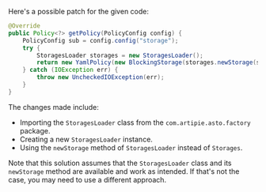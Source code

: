 Here's a possible patch for the given code:

```java
@Override
public Policy<?> getPolicy(PolicyConfig config) {
    PolicyConfig sub = config.config("storage");
    try {
        StoragesLoader storages = new StoragesLoader();
        return new YamlPolicy(new BlockingStorage(storages.newStorage(sub.string("type"), com.amihaiemil.eoyaml.Yaml.createYamlInput(sub.toString()).readYamlMapping())));
    } catch (IOException err) {
        throw new UncheckedIOException(err);
    }
}
```

The changes made include:

* Importing the `StoragesLoader` class from the `com.artipie.asto.factory` package.
* Creating a new `StoragesLoader` instance.
* Using the `newStorage` method of `StoragesLoader` instead of `Storages`.

Note that this solution assumes that the `StoragesLoader` class and its `newStorage` method are available and work as intended. If that's not the case, you may need to use a different approach.